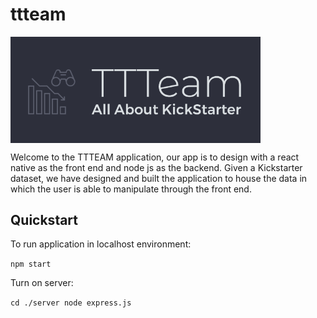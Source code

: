 # ttteam

<img src="/assets/ttteamLogo.jpg" width=400 align=middle>

Welcome to the TTTEAM application, our app is to design with a react native as the front end and node js as the backend. Given a Kickstarter dataset, we have designed and built the application to house the data in which the user is able to manipulate through the front end. 


## Quickstart

To run application in localhost environment:

`npm start`

Turn on server:

`cd ./server node express.js`

